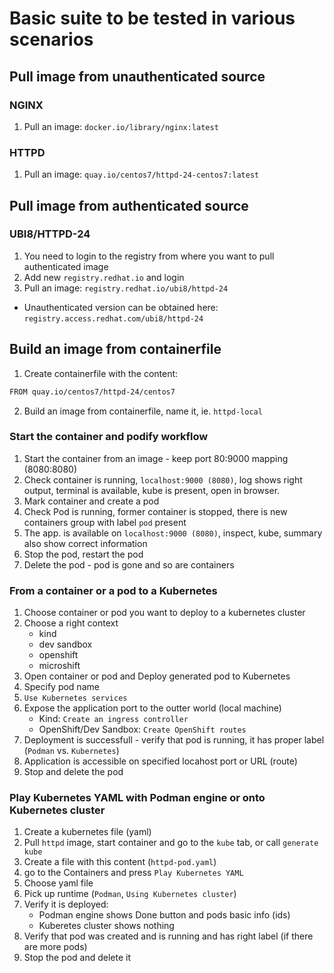 # Basic suite to be tested in various scenarios

## Pull image from unauthenticated source

### NGINX

1. Pull an image: `docker.io/library/nginx:latest`

### HTTPD

1. Pull an image: `quay.io/centos7/httpd-24-centos7:latest`

## Pull image from authenticated source

### UBI8/HTTPD-24
1. You need to login to the registry from where you want to pull authenticated image
2. Add new `registry.redhat.io` and login
3. Pull an image: `registry.redhat.io/ubi8/httpd-24` 
* Unauthenticated version can be obtained here: `registry.access.redhat.com/ubi8/httpd-24`

## Build an image from containerfile

1. Create containerfile with the content:
```sh
FROM quay.io/centos7/httpd-24/centos7
```
2. Build an image from containerfile, name it, ie. `httpd-local`

### Start the container and podify workflow

1. Start the container from an image - keep port 80:9000 mapping (8080:8080)
2. Check container is running, `localhost:9000 (8080)`, log shows right output, terminal is available, kube is present, open in browser.
3. Mark container and create a pod
4. Check Pod is running, former container is stopped, there is new containers group with label `pod` present 
5. The app. is available on `localhost:9000 (8080)`, inspect, kube, summary also show correct information
6. Stop the pod, restart the pod
7. Delete the pod - pod is gone and so are containers

### From a container or a pod to a Kubernetes

1. Choose container or pod you want to deploy to a kubernetes cluster
2. Choose a right context 
    * kind
    * dev sandbox
    * openshift
    * microshift
3. Open container or pod and Deploy generated pod to Kubernetes
4. Specify pod name
5. `Use Kubernetes services`
6. Expose the application port to the outter world (local machine)
    * Kind: `Create an ingress controller`
    * OpenShift/Dev Sandbox: `Create OpenShift routes`
7. Deployment is successfull - verify that pod is running, it has proper label (`Podman` vs. `Kubernetes`)
8. Application is accessible on specified locahost port or URL (route)
9. Stop and delete the pod

### Play Kubernetes YAML with Podman engine or onto Kubernetes cluster

1. Create a kubernetes file (yaml)
2. Pull `httpd` image, start container and go to the `kube` tab, or call `generate kube`
3. Create a file with this content (`httpd-pod.yaml`)
4. go to the Containers and press `Play Kubernetes YAML`
5. Choose yaml file
6. Pick up runtime (`Podman`, `Using Kubernetes cluster`)
7. Verify it is deployed:
    * Podman engine shows Done button and pods basic info (ids)
    * Kuberetes cluster shows nothing
8. Verify that pod was created and is running and has right label (if there are more pods)
9. Stop the pod and delete it



